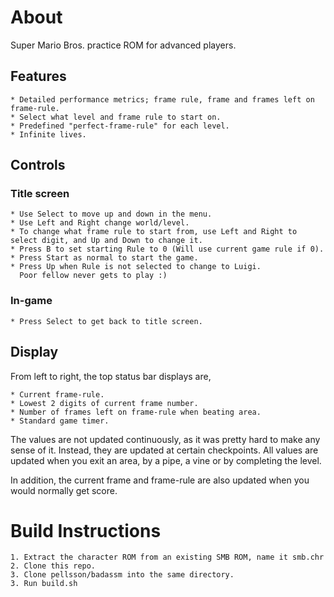 # About

Super Mario Bros. practice ROM for advanced players.

## Features
	* Detailed performance metrics; frame rule, frame and frames left on frame-rule.
	* Select what level and frame rule to start on.
	* Predefined "perfect-frame-rule" for each level.
	* Infinite lives.

## Controls
### Title screen
	* Use Select to move up and down in the menu.
	* Use Left and Right change world/level.
	* To change what frame rule to start from, use Left and Right to select digit, and Up and Down to change it.
	* Press B to set starting Rule to 0 (Will use current game rule if 0).
	* Press Start as normal to start the game.
	* Press Up when Rule is not selected to change to Luigi.
	  Poor fellow never gets to play :)
### In-game
	* Press Select to get back to title screen.

## Display
From left to right, the top status bar displays are,

	* Current frame-rule.
	* Lowest 2 digits of current frame number.
	* Number of frames left on frame-rule when beating area.
	* Standard game timer.

The values are not updated continuously, as it was pretty hard to make any sense of it. Instead, they are updated at certain checkpoints. All values are updated when you exit an area, by a pipe, a vine or by completing the level.

In addition, the current frame and frame-rule are also updated when you would normally get score.

# Build Instructions

	1. Extract the character ROM from an existing SMB ROM, name it smb.chr
	2. Clone this repo.
	3. Clone pellsson/badassm into the same directory.
	3. Run build.sh
